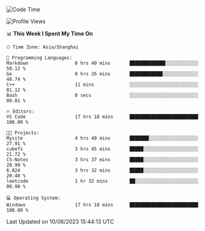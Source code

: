 <!--START_SECTION:waka-->
![Code Time](http://img.shields.io/badge/Code%20Time-982%20hrs%2016%20mins-blue)

![Profile Views](http://img.shields.io/badge/Profile%20Views-0-blue)

📊 **This Week I Spent My Time On** 

```text
🕑︎ Time Zone: Asia/Shanghai

💬 Programming Languages: 
Markdown                 8 hrs 40 mins       █████████████░░░░░░░░░░░░   50.12 % 
Go                       8 hrs 26 mins       ████████████░░░░░░░░░░░░░   48.74 % 
C++                      11 mins             ░░░░░░░░░░░░░░░░░░░░░░░░░   01.12 % 
Bash                     0 secs              ░░░░░░░░░░░░░░░░░░░░░░░░░   00.01 % 

🔥 Editors: 
VS Code                  17 hrs 18 mins      █████████████████████████   100.00 % 

🐱‍💻 Projects: 
Mysite                   4 hrs 49 mins       ███████░░░░░░░░░░░░░░░░░░   27.91 % 
cubefs                   3 hrs 45 mins       █████░░░░░░░░░░░░░░░░░░░░   21.72 % 
CS-Notes                 3 hrs 37 mins       █████░░░░░░░░░░░░░░░░░░░░   20.99 % 
6.824                    3 hrs 32 mins       █████░░░░░░░░░░░░░░░░░░░░   20.48 % 
leetcode                 1 hr 32 mins        ██░░░░░░░░░░░░░░░░░░░░░░░   08.90 % 

💻 Operating System: 
Windows                  17 hrs 18 mins      █████████████████████████   100.00 % 
```


 Last Updated on 10/06/2023 15:44:13 UTC
<!--END_SECTION:waka-->